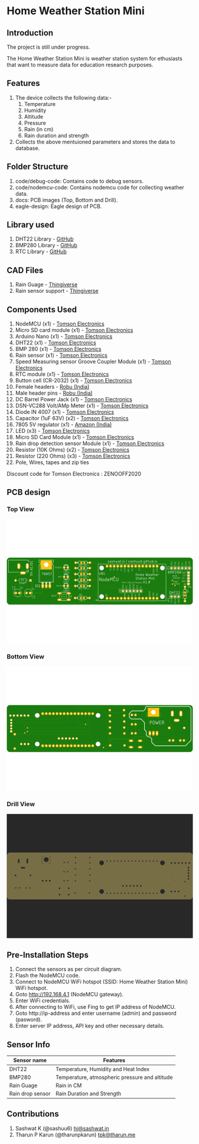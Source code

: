 # Home Weather Station Mini

## Introduction

The project is still under progress.

The Home Weather Station Mini is weather station system for ethusiasts that want to measure data for education research purposes.

## Features

1. The device collects the following data:-
    1. Temperature
    2. Humidity
    3. Altitude
    4. Pressure
    5. Rain (in cm)
    6. Rain duration and strength
2. Collects the above mentuioned parameters and stores the data to database.

## Folder Structure

1. code/debug-code: Contains code to debug sensors.
2. code/nodemcu-code: Contains nodemcu code for collecting weather data.
3. docs: PCB images (Top, Bottom and Drill).
4. eagle-design: Eagle design of PCB.

## Library used

1. DHT22 Library - [GitHub](https://github.com/adafruit/DHT-sensor-library)
2. BMP280 Library - [GitHub](https://github.com/adafruit/DHT-sensor-library)
3. RTC Library - [GitHub](https://github.com/adafruit/RTClib)

## CAD Files

1. Rain Guage - [Thingiverse](https://www.thingiverse.com/thing:4434857)
2. Rain sensor support - [Thingiverse](https://www.thingiverse.com/thing:4107951)

## Components Used

1. NodeMCU (x1) - [Tomson Electronics](https://www.tomsonelectronics.com/products/buy-nodemcu-esp8266-esp-12e-with-ch340-online?_pos=4&_sid=e5db98597&_ss=r)
2. Micro SD card module (x1) - [Tomson Electronics](https://www.tomsonelectronics.com/products/micro-sd-card-module)
3. Arduino Nano (x1) - [Tomson Electronics](https://www.tomsonelectronics.com/products/buy-arduino-nano-v3-0-online-india)
4. DHT22 (x1) - [Tomson Electronics](https://www.tomsonelectronics.com/products/dht22-digital-temperature-and-humidity-sensor-module-am2302)
5. BMP 280 (x1) - [Tomson Electronics](https://www.tomsonelectronics.com/products/bmp-280-barometer-precision-atmospheric-pressure-sensor-module)
6. Rain sensor (x1) - [Tomson Electronics](https://www.tomsonelectronics.com/products/rain-drop-detection-sensor-rain-detector-weather-module)
7. Speed Measuring sensor Groove Coupler Module (x1) - [Tomson Electronics](https://www.tomsonelectronics.com/products/speed-measuring-sensor-groove-coupler-module-for-arduino)
8. RTC module (x1) - [Tomson Electronics](https://www.tomsonelectronics.com/products/ds1307-i2c-rtc-ds1307-24c32-real-time-clock-module)
9. Button cell (CR-2032) (x1) - [Tomson Electronics](https://www.tomsonelectronics.com/products/panasonic-cr-2032)
10. Female headers - [Robu (India)](https://robu.in/product/2mm-pitch-female-berg-strip-40x1-2pcs/)
11. Male header pins - [Robu (India)](https://robu.in/product/1x40-berg-strip-male-connector/)
12. DC Barrel Power Jack (x1) - [Tomson Electronics](https://www.tomsonelectronics.com/products/dc-barrel-power-jack)
13. DSN-VC288 Volt/AMp Meter (x1) - [Tomson Electronics](https://www.sunrom.com/p/voltamp-meter-dsn-vc288)
14. Diode IN 4007 (x1) - [Tomson Electronics](https://www.tomsonelectronics.com/products/diode-1n-4007)
15. Capacitor (1uF 63V) (x2) - [Tomson Electronics](https://www.tomsonelectronics.com/products/100uf-16v-radial-electrolytic-capacitor)
16. 7805 5V regulator (x1) - [Amazon (India)](https://www.amazon.in/5-piece-voltage-regulator-7805/dp/0070530572)
17. LED (x3) - [Tomson Electronics](https://www.tomsonelectronics.com/products/led-basic-green-5-mm)
18. Micro SD Card Module (x1) - [Tomson Electronics](https://www.tomsonelectronics.com/products/micro-sd-card-module)
19. Rain drop detection sensor Module (x1) - [Tomson Electronics](https://www.tomsonelectronics.com/products/rain-drop-detection-sensor-rain-detector-weather-module)
20. Resistor (10K Ohms) (x2) - [Tomson Electronics](https://www.tomsonelectronics.com/products/1ko-12ko-carbon-film-resistor)
21. Resistor (220 Ohms) (x3) - [Tomson Electronics](https://www.tomsonelectronics.com/products/100k-ohm-metal-film-resistor?variant=8737726038107)
22. Pole, Wires, tapes and zip ties

Discount code for Tomson Electronics : ZENOOFF2020

## PCB design

### Top View

![Top View](docs/main-top.png)

### Bottom View

![Bottom View](docs/main-bottom.png)

### Drill View

![Drill View](docs/main-drills.png)

## Pre-Installation Steps

1. Connect the sensors as per circuit diagram.
2. Flash the NodeMCU code.
3. Connect to NodeMCU WiFi hotspot (SSID: Home Weather Station Mini) WiFi hotspot.
4. Goto http://192.168.4.1 (NodeMCU gateway).
5. Enter WiFi credentials.
6. After connecting to WiFi, use Fing to get IP address of NodeMCU.
7. Goto http://ip-address and enter username (admin) and password (pasword).
8. Enter server IP address, API key and other necessary details.

## Sensor Info

| Sensor name | Features |
|-------------|----------|
| DHT22 | Temperature, Humidity and Heat Index |
| BMP280 | Temperature, atmospheric pressure and altitude |
| Rain Guage | Rain in CM |
| Rain drop sensor | Rain Duration and Strength |

## Contributions

1. Sashwat K (@sashuu6) <hi@sashwat.in>
2. Tharun P Karun (@tharunpkarun) <tpk@tharun.me>
